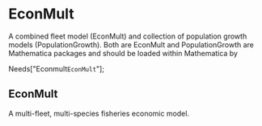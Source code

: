 # EconMult
A combined fleet model (EconMult) and collection of population growth models (PopulationGrowth).
Both are EconMult and PopulationGrowth are Mathematica packages and should be loaded within Mathematica by 

Needs["Econmult`EconMult`"];

## EconMult
A multi-fleet, multi-species fisheries economic model. 

